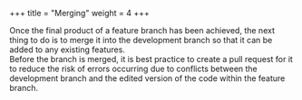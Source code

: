 +++
title = "Merging"
weight = 4
+++

Once the final product of a feature branch has been achieved, the next thing to do is to merge it into the development 
branch so that it can be added to any existing features.  
Before the branch is merged, it is best practice to create a pull request for it to reduce the risk of errors occurring 
due to conflicts between the development branch and the edited version of the code within the feature branch.